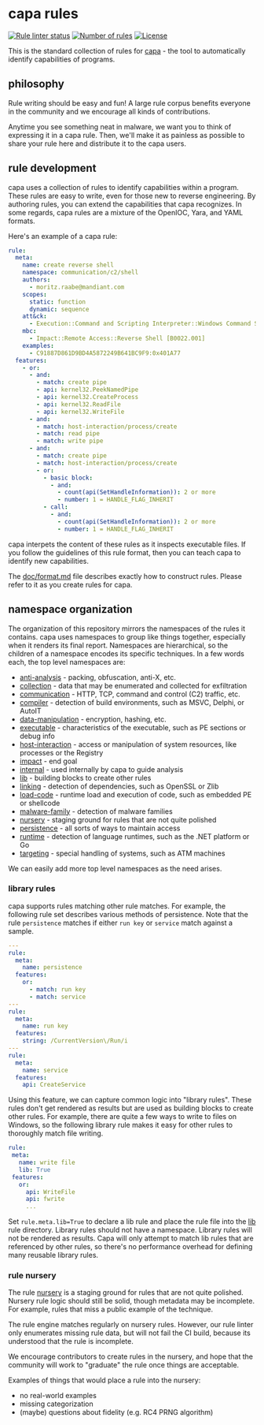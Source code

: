 # capa rules

[![Rule linter status](https://github.com/mandiant/capa-rules/workflows/CI/badge.svg)](https://github.com/mandiant/capa-rules/actions?query=workflow%3A%22CI%22)
[![Number of rules](https://gist.githubusercontent.com/capa-bot/6d7960e911f48b3b74916df8988cf0f3/raw/rules_badge.svg)](rules)
[![License](https://img.shields.io/badge/license-Apache--2.0-green.svg)](LICENSE.txt)

This is the standard collection of rules for [capa](https://github.com/mandiant/capa) - the tool to automatically identify capabilities of programs.

## philosophy
Rule writing should be easy and fun! 
A large rule corpus benefits everyone in the community and we encourage all kinds of contributions.

Anytime you see something neat in malware, we want you to think of expressing it in a capa rule.
Then, we'll make it as painless as possible to share your rule here and distribute it to the capa users.

## rule development

capa uses a collection of rules to identify capabilities within a program.
These rules are easy to write, even for those new to reverse engineering.
By authoring rules, you can extend the capabilities that capa recognizes.
In some regards, capa rules are a mixture of the OpenIOC, Yara, and YAML formats.

Here's an example of a capa rule:

```yaml
rule:
  meta:
    name: create reverse shell
    namespace: communication/c2/shell
    authors:
      - moritz.raabe@mandiant.com
    scopes:
      static: function
      dynamic: sequence
    att&ck:
      - Execution::Command and Scripting Interpreter::Windows Command Shell [T1059.003]
    mbc:
      - Impact::Remote Access::Reverse Shell [B0022.001]
    examples:
      - C91887D861D9BD4A5872249B641BC9F9:0x401A77
  features:
    - or:
      - and:
        - match: create pipe
        - api: kernel32.PeekNamedPipe
        - api: kernel32.CreateProcess
        - api: kernel32.ReadFile
        - api: kernel32.WriteFile
      - and:
        - match: host-interaction/process/create
        - match: read pipe
        - match: write pipe
      - and:
        - match: create pipe
        - match: host-interaction/process/create
        - or:
          - basic block:
            - and:
              - count(api(SetHandleInformation)): 2 or more
              - number: 1 = HANDLE_FLAG_INHERIT
          - call:
            - and:
              - count(api(SetHandleInformation)): 2 or more
              - number: 1 = HANDLE_FLAG_INHERIT
```

capa interpets the content of these rules as it inspects executable files.
If you follow the guidelines of this rule format, then you can teach capa to identify new capabilities.

The [doc/format.md](./doc/format.md) file describes exactly how to construct rules.
Please refer to it as you create rules for capa.


## namespace organization

The organization of this repository mirrors the namespaces of the rules it contains. 
capa uses namespaces to group like things together, especially when it renders its final report.
Namespaces are hierarchical, so the children of a namespace encodes its specific techniques.
In a few words each, the top level namespaces are:

  - [anti-analysis](./anti-analysis/) - packing, obfuscation, anti-X, etc.
  - [collection](./collection/) - data that may be enumerated and collected for exfiltration
  - [communication](./communication/) - HTTP, TCP, command and control (C2) traffic, etc.
  - [compiler](./compiler/) - detection of build environments, such as MSVC, Delphi, or AutoIT
  - [data-manipulation](./data-manipulation/) - encryption, hashing, etc.
  - [executable](./executable/) - characteristics of the executable, such as PE sections or debug info
  - [host-interaction](./host-interaction/) - access or manipulation of system resources, like processes or the Registry
  - [impact](./impact/) - end goal
  - [internal](./internal/) - used internally by capa to guide analysis
  - [lib](./lib/) - building blocks to create other rules
  - [linking](./linking/) - detection of dependencies, such as OpenSSL or Zlib
  - [load-code](./load-code/) - runtime load and execution of code, such as embedded PE or shellcode
  - [malware-family](./malware-family/) - detection of malware families
  - [nursery](./nursery/) - staging ground for rules that are not quite polished
  - [persistence](./persistence/) - all sorts of ways to maintain access
  - [runtime](./runtime/) - detection of language runtimes, such as the .NET platform or Go
  - [targeting](./targeting/) - special handling of systems, such as ATM machines
  
We can easily add more top level namespaces as the need arises. 


### library rules
capa supports rules matching other rule matches. 
For example, the following rule set describes various methods of persistence.
Note that the rule `persistence` matches if either `run key` or `service` match against a sample.

```yaml
---
rule:
  meta:
    name: persistence
  features:
    or:
      - match: run key
      - match: service
---
rule:
  meta:
    name: run key
  features:
    string: /CurrentVersion\/Run/i
---
rule:
  meta:
    name: service
  features:
    api: CreateService
```

Using this feature, we can capture common logic into "library rules".
These rules don't get rendered as results but are used as building blocks to create other rules.
For example, there are quite a few ways to write to files on Windows, 
 so the following library rule makes it easy for other rules to thoroughly match file writing.
 
 ```yaml
rule:
  meta:
    name: write file
    lib: True
  features:
    or:
      api: WriteFile
      api: fwrite
      ...
 ```

Set `rule.meta.lib=True` to declare a lib rule and place the rule file into the [lib](./lib/) rule directory.
Library rules should not have a namespace.
Library rules will not be rendered as results.
Capa will only attempt to match lib rules that are referenced by other rules, 
 so there's no performance overhead for defining many reusable library rules.

### rule nursery
The rule [nursery](https://github.com/mandiant/capa-rules/tree/master/nursery) is a staging ground for rules that are not quite polished. Nursery rule logic should still be solid, though metadata may be incomplete. For example, rules that miss a public example of the technique.

The rule engine matches regularly on nursery rules. However, our rule linter only enumerates missing rule data, but will not fail the CI build, because its understood that the rule is incomplete.

We encourage contributors to create rules in the nursery, and hope that the community will work to "graduate" the rule once things are acceptable.

Examples of things that would place a rule into the nursery:
  - no real-world examples
  - missing categorization
  - (maybe) questions about fidelity (e.g. RC4 PRNG algorithm)
